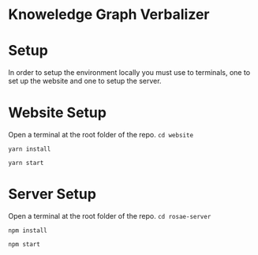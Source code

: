 # Knoweledge Graph Verbalizer

# Setup

In order to setup the environment locally you must use to terminals, one to set up the website and one to setup the server.

# Website Setup

Open a terminal at the root folder of the repo.
`cd website`

`yarn install`

`yarn start`

# Server Setup

Open a terminal at the root folder of the repo.
`cd rosae-server`

`npm install`

`npm start`
